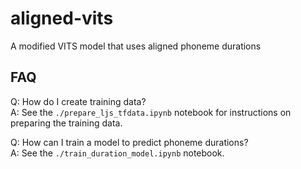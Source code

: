 # aligned-vits
A modified VITS model that uses aligned phoneme durations

## FAQ

Q: How do I create training data?  
A: See the `./prepare_ljs_tfdata.ipynb` notebook for instructions on preparing the training data.

Q: How can I train a model to predict phoneme durations?  
A: See the `./train_duration_model.ipynb` notebook.
